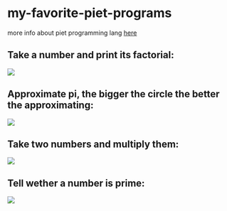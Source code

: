 # my-favorite-piet-programs

more info about piet programming lang [here](https://www.dangermouse.net/esoteric/piet.html)

## Take a number and print its factorial:
![](https://www.dangermouse.net/esoteric/piet/piet_factorial_big.png)
## Approximate pi, the bigger the circle the better the approximating:
![](https://www.dangermouse.net/esoteric/piet/piet_pi_big.png)
## Take two numbers and multiply them:
![](https://www.dangermouse.net/esoteric/piet/adder_big.png)
## Tell wether a number is prime:
![](https://user-images.githubusercontent.com/61805754/90833096-f9bc2500-e34f-11ea-93ac-e27f943fdf95.png)
